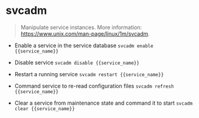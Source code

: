 # svcadm
> Manipulate service instances.
> More information: <https://www.unix.com/man-page/linux/1m/svcadm>.

- Enable a service in the service database
`svcadm enable {{service_name}}`

- Disable service
`svcadm disable {{service_name}}`

- Restart a running service
`svcadm restart {{service_name}}`

- Command service to re-read configuration files
`svcadm refresh {{service_name}}`

- Clear a service from maintenance state and command it to start
`svcadm clear {{service_name}}`
